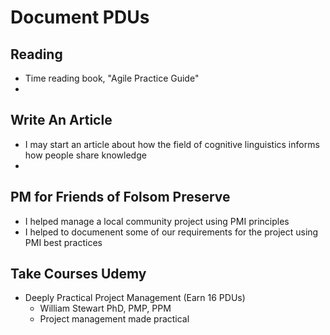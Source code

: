 
# Document PDUs

## Reading 
- Time reading book, "Agile Practice Guide"
-


## Write An Article 
- I may start an article about how the field of cognitive linguistics informs how people share knowledge 
-


## PM for Friends of Folsom Preserve 
- I helped manage a local community project using PMI principles
- I helped to documenent some of our requirements for the project using PMI best practices 


## Take Courses Udemy 
- Deeply Practical Project Management (Earn 16 PDUs)
   - William Stewart PhD, PMP, PPM
   - Project management made practical



